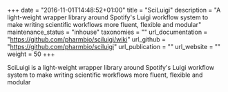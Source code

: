+++
date = "2016-11-01T14:48:52+01:00"
title = "SciLuigi"
description = "A light-weight wrapper library around Spotify's Luigi workflow system to make writing scientific workflows more fluent, flexible and modular"
maintenance_status = "inhouse"
taxonomies = ""
url_documentation = "https://github.com/pharmbio/sciluigi/wiki"
url_github = "https://github.com/pharmbio/sciluigi"
url_publication = ""
url_website = ""
weight = 50
+++

SciLuigi is a light-weight wrapper library around Spotify's Luigi workflow
system to make writing scientific workflows more fluent, flexible and modular
